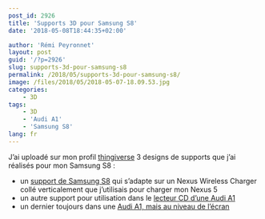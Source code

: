 ```yaml
---
post_id: 2926
title: 'Supports 3D pour Samsung S8'
date: '2018-05-08T18:44:35+02:00'

author: 'Rémi Peyronnet'
layout: post
guid: '/?p=2926'
slug: supports-3d-pour-samsung-s8
permalink: /2018/05/supports-3d-pour-samsung-s8/
image: /files/2018/05/2018-05-07-18.09.53.jpg
categories:
    - 3D
tags:
    - 3D
    - 'Audi A1'
    - 'Samsung S8'
lang: fr
---
```


J’ai uploadé sur mon profil [thingiverse](https://www.thingiverse.com/rpeyron/) 3 designs de supports que j’ai réalisés pour mon Samsung S8 :

- un [support de Samsung S8](https://www.thingiverse.com/thing:2900090) qui s’adapte sur un Nexus Wireless Charger collé verticalement que j’utilisais pour charger mon Nexus 5
- un autre support pour utilisation dans le [lecteur CD d’une Audi A1](https://www.thingiverse.com/thing:2900110)
- un dernier toujours dans une [Audi A1, mais au niveau de l’écran](https://www.thingiverse.com/thing:2900139)